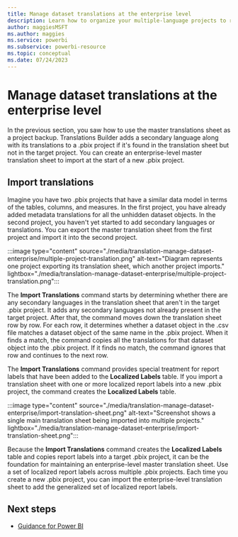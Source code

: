 ```yaml
---
title: Manage dataset translations at the enterprise level
description: Learn how to organize your multiple-language projects to reuse your translations efforts in multiple Power BI projects.
author: maggiesMSFT
ms.author: maggies
ms.service: powerbi
ms.subservice: powerbi-resource
ms.topic: conceptual
ms.date: 07/24/2023
---
```

# Manage dataset translations at the enterprise level

In the previous section, you saw how to use the master translations sheet as a project backup. Translations Builder adds a secondary language along with its translations to a .pbix project if it's found in the translation sheet but not in the target project. You can create an enterprise-level master translation sheet to import at the start of a new .pbix project.

## Import translations

Imagine you have two .pbix projects that have a similar data model in terms of the tables, columns, and measures. In the first project, you have already added metadata translations for all the unhidden dataset objects. In the second project, you haven't yet started to add secondary languages or translations. You can export the master translation sheet from the first project and import it into the second project.

:::image type="content" source="./media/translation-manage-dataset-enterprise/multiple-project-translation.png" alt-text="Diagram represents one project exporting its translation sheet, which another project imports." lightbox="./media/translation-manage-dataset-enterprise/multiple-project-translation.png":::

The **Import Translations** command starts by determining whether there are any secondary languages in the translation sheet that aren't in the target .pbix project. It adds any secondary languages not already present in the target project. After that, the command moves down the translation sheet row by row. For each row, it determines whether a dataset object in the .csv file matches a dataset object of the same name in the .pbix project. When it finds a match, the command copies all the translations for that dataset object into the .pbix project. If it finds no match, the command ignores that row and continues to the next row.

The **Import Translations** command provides special treatment for report labels that have been added to the **Localized Labels** table. If you import a translation sheet with one or more localized report labels into a new .pbix project, the command creates the **Localized Labels** table.

:::image type="content" source="./media/translation-manage-dataset-enterprise/import-translation-sheet.png" alt-text="Screenshot shows a single main translation sheet being imported into multiple projects." lightbox="./media/translation-manage-dataset-enterprise/import-translation-sheet.png":::

Because the **Import Translations** command creates the **Localized Labels** table and copies report labels into a target .pbix project, it can be the foundation for maintaining an enterprise-level master translation sheet. Use a set of localized report labels across multiple .pbix projects. Each time you create a new .pbix project, you can import the enterprise-level translation sheet to add the generalized set of localized report labels.

## Next steps

- [Guidance for Power BI](overview.md)

